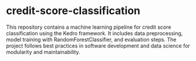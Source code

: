 # credit-score-classification
This repository contains a machine learning pipeline for credit score classification using the Kedro framework. It includes data preprocessing, model training with RandomForestClassifier, and evaluation steps. The project follows best practices in software development and data science for modularity and maintainability.
